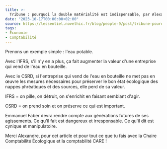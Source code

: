 ```yaml
---
title: >-
  Tribune : pourquoi la double matérialité est indispensable, par Alexandre Rambaud
date: "2023-10-17T00:00:00+02:00"
source: https://lessentiel.novethic.fr/blog/people-9/post/tribune-pourquoi-la-double-materialite-est-indispensable-par-alexandre-rambaud-1287
tags:
- Économie
- Comptabilité
---
```


Prenons un exemple simple : l'eau potable.

Avec l'IFRS, s'il n'y en a plus, ça fait augmenter la valeur d'une entreprise qui vend de l'eau en bouteille. 

Avec le CSRD, si l'entreprise qui vend de l'eau en bouteille ne met pas en œuvre les mesures nécessaires pour préserver le bon état écologique des nappes phréatiques et des sources, elle perd de sa valeur.

IFRS = on pille, on détruit, on s'enrichit en faisant semblant d'agir.

CSRD = on prend soin et on préserve ce qui est important.

Emmanuel Faber devra rendre compte aux générations futures de ses agissements. Ce qu'il fait est dangereux et irresponsable. Ce qu'il dit est cynique et manipulatoire.

Merci Alexandre, pour cet article et pour tout ce que tu fais avec la Chaire Comptabilité Écologique et la comptabilité CARE !